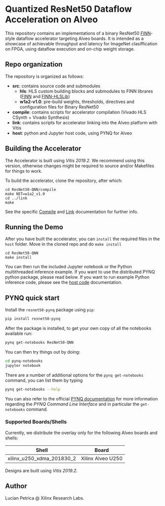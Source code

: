 # Quantized ResNet50 Dataflow Acceleration on Alveo

This repository contains an implementations of a binary ResNet50 [FINN](https://github.com/Xilinx/finn)-style dataflow accelerator targeting Alveo boards.
It is intended as a showcase of achievable throughput and latency for ImageNet clasiffication on FPGA, using dataflow execution and on-chip weight storage.

## Repo organization

The repository is organized as follows:
- **src**: contains source code and submodules
  - **hls**: HLS custom building blocks and submodules to FINN librares ([FINN](https://github.com/Xilinx/finn) and [FINN-HLSLib](https://github.com/Xilinx/finn-hlslib))
  - **w1a2-v1.0**: pre-build weights, thresholds, directives and configuration files for Binary ResNet50
- **compile**: contains scripts for accelerator compilation (Vivado HLS CSynth + Vivado Synthesis)
- **link**: contains scripts for accelerator linking into the Alveo platform with Vitis
- **host**: python and Jupyter host code, using PYNQ for Alveo

## Building the Accelerator

The Accelerator is built using *Vitis 2019.2*. We recommend using this version,
otherwise changes might be required to source and/or Makefiles for things to 
work.

To build the accelerator, clone the repository, after which:

```console
cd ResNet50-QNN/compile
make NET=w1a2_v1.0
cd ../link
make
```

See the specific [Compile](./compile/README.md) and [Link](./link/README.md) documentation for further info.

## Running the Demo

After you have built the accelerator, you can `install` the required files in
the `host` folder. Move in the cloned repo and do `make install`

```console
cd ResNet50-QNN
make install
```

You can then run the included Jupyter notebook or the Python multithreaded inference example. If you 
want to use the distributed PYNQ python package, please read below.
If you want to run example Python inference code, please see the [host code](./host/README.md) documentation.

## PYNQ quick start

Install the `resnet50-pynq` package using `pip`:
   ```bash
   pip install resnet50-pynq
   ```

After the package is installed, to get your own copy of all the notebooks 
available run:
   ```bash
   pynq get-notebooks ResNet50-QNN
   ```

You can then try things out by doing:
   ```bash
   cd pynq-notebooks
   jupyter notebook
   ```

There are a number of additional options for the `pynq get-notebooks` command,
you can list them by typing 
   ```bash
   pynq get-notebooks --help
   ```

You can also refer to the official 
[PYNQ documentation](https://pynq.readthedocs.io/) for more information 
regarding the *PYNQ Command Line Interface* and in particular the 
`get-notebooks` command.

### Supported Boards/Shells

Currently, we distribute the overlay only for the following Alveo boards and 
shells:

Shell                    | Board             
-------------------------|-----------------
xilinx_u250_xdma_201830_2|Xilinx Alveo U250

Designs are built using *Vitis 2019.2*.

## Author

Lucian Petrica @ Xilinx Research Labs.
